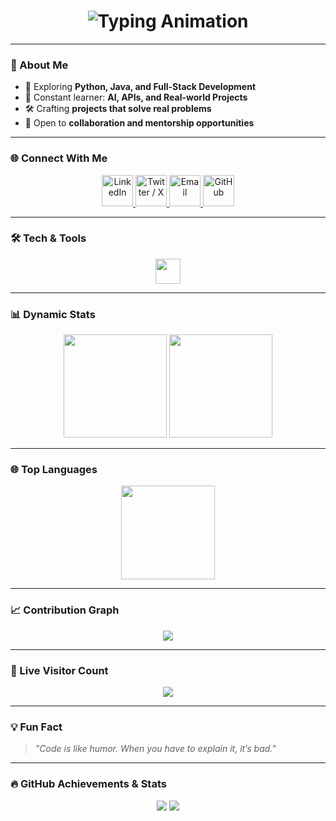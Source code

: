<!-- Dynamic Futuristic GitHub Profile README -->

<h1 align="center">
  <img src="https://readme-typing-svg.herokuapp.com?font=Roboto+Mono&size=32&duration=3000&pause=600&color=BA55D3&center=true&vCenter=true&width=700&lines=👋+Hello,+I'm+Dharmil+Panchal;Welcome+to+my+GitHub;" alt="Typing Animation"/>
</h1>

</h1>

---

### **🚀 About Me**
- 🔭 Exploring **Python, Java, and Full-Stack Development**
- 🧠 Constant learner: **AI, APIs, and Real-world Projects**
- 🛠 Crafting **projects that solve real problems**
- 🤝 Open to **collaboration and mentorship opportunities**

---

### **🌐 Connect With Me**
<p align="center">
  <a href="https://www.linkedin.com/in/dharmil-panchal-999501332/" target="_blank">
    <img src="https://img.icons8.com/?size=80&id=13930&format=png&color=00F0FF" width="50" title="LinkedIn"/>
  </a>
  <a href="https://x.com/Dharmil_13" target="_blank">
    <img src="https://img.icons8.com/?size=80&id=60014&format=png&color=00F0FF" width="50" title="Twitter / X"/>
  </a>
 <a href="mailto:dharmilpanchal2031@gmail.com">
  <img src="https://cdn-icons-png.flaticon.com/512/732/732200.png" width="50" title="Email"/>
</a>
  </a>
  <a href="https://github.com/er-dharmil-panchal" target="_blank">
    <img src="https://img.icons8.com/?size=80&id=12599&format=png&color=00F0FF" width="50" title="GitHub"/>
  </a>
</p>

---

### **🛠 Tech & Tools**
<p align="center">
  <img src="https://skillicons.dev/icons?i=python,java,c,mysql,postgres,html,css" height="40" />
</p>

---

### **📊 Dynamic Stats**
<p align="center">
  <img src="https://github-readme-stats.vercel.app/api?username=er-dharmil-panchal&show_icons=true&theme=tokyonight&hide_border=true&border_radius=20" height="165"/>
  <img src="https://github-readme-streak-stats.herokuapp.com/?user=er-dharmil-panchal&theme=tokyonight&hide_border=true&border_radius=20" height="165"/>
</p>

---

### **🌐 Top Languages**
<p align="center">
  <img src="https://github-readme-stats.vercel.app/api/top-langs/?username=er-dharmil-panchal&layout=compact&theme=tokyonight&hide_border=true&border_radius=20" height="150"/>
</p>


---

### **📈 Contribution Graph**
<p align="center">
  <img src="https://github-readme-activity-graph.vercel.app/graph?username=er-dharmil-panchal&theme=react-dark&bg_color=0D1117&hide_border=true&line=8A2BE2&point=DA70D6" />
</p>


---

### **📡 Live Visitor Count**
<p align="center">
  <img src="https://komarev.com/ghpvc/?username=er-dharmil-panchal&style=for-the-badge&color=00F0FF&label=PROFILE+VISITS"/>
</p>

---

### **💡 Fun Fact**
> *"Code is like humor. When you have to explain it, it’s bad."*

---

### **🔥 GitHub Achievements & Stats**
<p align="center">
  <img src="https://img.shields.io/github/followers/er-dharmil-panchal?label=Followers&logo=github&style=for-the-badge&color=8A2BE2" />
  <img src="https://img.shields.io/github/stars/er-dharmil-panchal?label=Stars&logo=github&style=for-the-badge&color=8A2BE2" />
</p>


